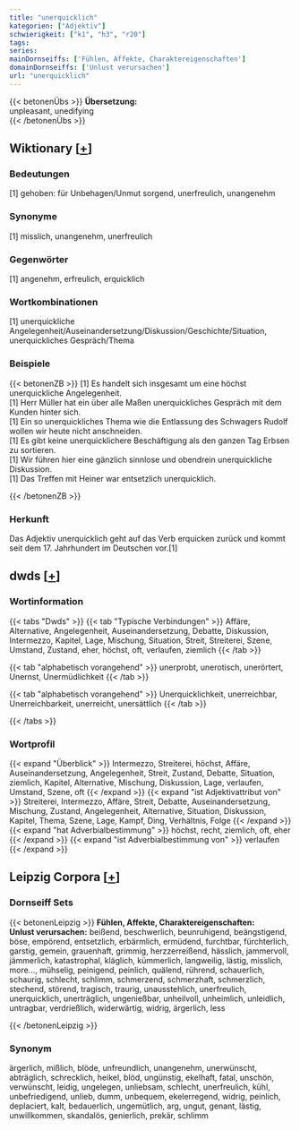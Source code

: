 ```yaml
---
title: "unerquicklich"
kategorien: ["Adjektiv"]
schwierigkeit: ["k1", "h3", "r20"]
tags:
series:
mainDornseiffs: ['Fühlen, Affekte, Charaktereigenschaften']
domainDornseiffs: ['Unlust verursachen']
url: "unerquicklich"
---
```


{{< betonenÜbs >}}
**Übersetzung:**  
unpleasant, unedifying  
{{< /betonenÜbs >}}

## Wiktionary [[+](https://de.wiktionary.org/wiki/unerquicklich)]

### Bedeutungen
[1] gehoben: für Unbehagen/Unmut sorgend, unerfreulich, unangenehm  

### Synonyme
[1] misslich, unangenehm, unerfreulich  

### Gegenwörter
[1] angenehm, erfreulich, erquicklich  

### Wortkombinationen
[1] unerquickliche Angelegenheit/Auseinandersetzung/Diskussion/Geschichte/Situation, unerquickliches Gespräch/Thema  

### Beispiele
{{< betonenZB >}}
[1] Es handelt sich insgesamt um eine höchst unerquickliche Angelegenheit.  
[1] Herr Müller hat ein über alle Maßen unerquickliches Gespräch mit dem Kunden hinter sich.  
[1] Ein so unerquickliches Thema wie die Entlassung des Schwagers Rudolf wollen wir heute nicht anschneiden.  
[1] Es gibt keine unerquicklichere Beschäftigung als den ganzen Tag Erbsen zu sortieren.  
[1] Wir führen hier eine gänzlich sinnlose und obendrein unerquickliche Diskussion.  
[1] Das Treffen mit Heiner war entsetzlich unerquicklich.  

{{< /betonenZB >}}
### Herkunft
Das Adjektiv unerquicklich geht auf das Verb erquicken zurück und kommt seit dem 17. Jahrhundert im Deutschen vor.[1]  



## dwds [[+](https://www.dwds.de/wb/unerquicklich)]

### Wortinformation
{{< tabs "Dwds" >}}
{{< tab "Typische Verbindungen" >}}
Affäre, Alternative, Angelegenheit, Auseinandersetzung, Debatte, Diskussion, Intermezzo, Kapitel, Lage, Mischung, Situation, Streit, Streiterei, Szene, Umstand, Zustand, eher, höchst, oft, verlaufen, ziemlich
{{< /tab >}}

{{< tab "alphabetisch vorangehend" >}}
unerprobt, unerotisch, unerörtert, Unernst, Unermüdlichkeit
{{< /tab >}}

{{< tab "alphabetisch vorangehend" >}}
Unerquicklichkeit, unerreichbar, Unerreichbarkeit, unerreicht, unersättlich
{{< /tab >}}

{{< /tabs >}}

### Wortprofil
{{< expand "Überblick" >}} Intermezzo, Streiterei, höchst, Affäre, Auseinandersetzung, Angelegenheit, Streit, Zustand, Debatte, Situation, ziemlich, Kapitel, Alternative, Mischung, Diskussion, Lage, verlaufen, Umstand, Szene, oft {{< /expand >}}
{{< expand "ist Adjektivattribut von" >}} Streiterei, Intermezzo, Affäre, Streit, Debatte, Auseinandersetzung, Mischung, Zustand, Angelegenheit, Alternative, Situation, Diskussion, Kapitel, Thema, Szene, Lage, Kampf, Ding, Verhältnis, Folge {{< /expand >}}
{{< expand "hat Adverbialbestimmung" >}} höchst, recht, ziemlich, oft, eher {{< /expand >}}
{{< expand "ist Adverbialbestimmung von" >}} verlaufen {{< /expand >}}

## Leipzig Corpora [[+](https://corpora.uni-leipzig.de/en/res?word=unerquicklich&corpusId=deu_newscrawl-public_2018)]

### Dornseiff Sets
{{< betonenLeipzig >}}
**Fühlen, Affekte, Charaktereigenschaften:**  
**Unlust verursachen:** beißend, beschwerlich, beunruhigend, beängstigend, böse, empörend, entsetzlich, erbärmlich, ermüdend, furchtbar, fürchterlich, garstig, gemein, grauenhaft, grimmig, herzzerreißend, hässlich, jammervoll, jämmerlich, katastrophal, kläglich, kümmerlich, langweilig, lästig, misslich, more..., mühselig, peinigend, peinlich, quälend, rührend, schauerlich, schaurig, schlecht, schlimm, schmerzend, schmerzhaft, schmerzlich, stechend, störend, tragisch, traurig, unausstehlich, unerfreulich, unerquicklich, unerträglich, ungenießbar, unheilvoll, unheimlich, unleidlich, untragbar, verdrießlich, widerwärtig, widrig, ärgerlich, less  

{{< /betonenLeipzig >}}

### Synonym
ärgerlich, mißlich, blöde, unfreundlich, unangenehm, unerwünscht, abträglich, schrecklich, heikel, blöd, ungünstig, ekelhaft, fatal, unschön, verwünscht, leidig, ungelegen, unliebsam, schlecht, unerfreulich, kühl, unbefriedigend, unlieb, dumm, unbequem, ekelerregend, widrig, peinlich, deplaciert, kalt, bedauerlich, ungemütlich, arg, ungut, genant, lästig, unwillkommen, skandalös, genierlich, prekär, schlimm

